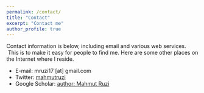 ```yaml
---
permalink: /contact/
title: "Contact"
excerpt: "Contact me"
author_profile: true
---
```

Contact information is below, including email and various web services.  This is to make it easy for people to find me. Here are some other places on the Internet where I reside.

* E-mail: mruzi17 [at] gmail.com
* Twitter: [mahmutruzi](http://twitter.com/mahmutruzi)
* Google Scholar: [author: Mahmut Ruzi](https://scholar.google.com/citations?user=xp807nkAAAAJ&hl=en)
